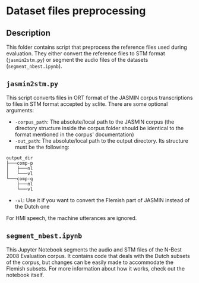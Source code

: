 # Dataset files preprocessing
## Description
This folder contains script that preprocess the reference files used during evaluation. They either convert the reference files to STM format (`jasmin2stm.py`) or segment the audio files of the datasets (`segment_nbest.ipynb`).
## `jasmin2stm.py`
This script converts files in ORT format of the JASMIN corpus transcriptions to files in STM format accepted by sclite. There are some optional arguments:
- `-corpus_path`: The absolute/local path to the JASMIN corpus (the directory structure inside the corpus folder should be identical to the format mentioned in the corpus' documentation)
- `-out_path`: The absolute/local path to the output directory. Its structure must be the following:
```
output_dir
├───comp-p
│   ├───nl
│   └───vl
└───comp-q
    ├───nl
    └───vl
```
- `-vl`: Use it if you want to convert the Flemish part of JASMIN instead of the Dutch one

For HMI speech, the machine utterances are ignored.
## `segment_nbest.ipynb`
This Jupyter Notebook segments the audio and STM files of the N-Best 2008 Evaluation corpus. It contains code that deals with the Dutch subsets of the corpus, but changes can be easily made to accommodate the Flemish subsets. For more information about how it works, check out the notebook itself.